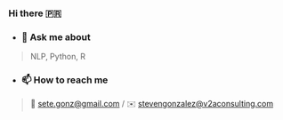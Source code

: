### Hi there 🇵🇷

<!--
**setegonz/setegonz** is a ✨ _special_ ✨ repository because its `README.md` (this file) appears on your GitHub profile.
-->


<!--
- 🔭 I’m currently working on ...
- 🌱 I’m currently learning ...
- 👯 I’m looking to collaborate on ...
- 🤔 I’m looking for help with ...
-->

- ### 💬 Ask me about
> NLP, Python, R
- ### 📫 How to reach me
> 🔏 sete.gonz@gmail.com / ✉️ stevengonzalez@v2aconsulting.com


<!--
- 😄 Pronouns: ...
- ⚡ Fun fact: ...
-->
